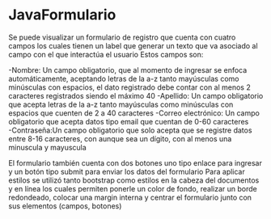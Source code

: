 # JavaFormulario
Se puede visualizar un formulario de registro que cuenta con cuatro campos los cuales tienen un label que generar un texto que va asociado al campo con el que interactúa el usuario
Estos campos son:

-Nombre: Un campo obligatorio, que al momento de ingresar se enfoca automáticamente, aceptando letras de la a-z tanto mayúsculas como minúsculas con espacios, el dato registrado debe contar con al menos 2 caracteres registrados siendo el máximo 40 
-Apellido: Un campo obligatorio que acepta letras de la a-z tanto mayúsculas como minúsculas con espacios que cuenten de 2 a 40 caracteres
-Correo electrónico: Un campo obligatorio que acepta datos tipo email que cuentan de 0-60 caracteres  
-Contraseña:Un campo obligatorio que solo acepta que se registre datos entre 8-16 caracteres, con aunque sea un dígito, con al menos una minuscula y mayuscula

El formulario también cuenta con dos botones uno tipo enlace para ingresar y un botón tipo submit para enviar los datos del formulario 
Para aplicar estilos se utilizó tanto bootstrap como estilos en la cabeza del documentos y en línea los cuales permiten ponerle un color de fondo, realizar un borde redondeado, colocar una margin interna y centrar el formulario junto con sus elementos (campos, botones)

